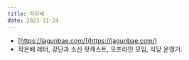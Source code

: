 ```yaml
---
title: 작은배
date: 2023-11-24
---
```

- [https://jagunbae.com/](https://jagunbae.com/)
- 작은배 레터, 강단과 소신 팟캐스트, 오프라인 모임, 식당 운영기.